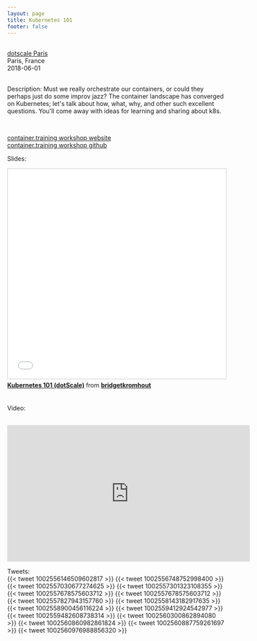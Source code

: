 ```yaml
---
layout: page
title: Kubernetes 101
footer: false
---
```


<br>
<div class="views-field views-field-nothing">        <span class="field-content views-field-field-details"><a href="https://www.dotscale.io/#speakers">dotscale Paris</a><br>Paris, France<br><span class="date-display-start">2018-06-01</span></span></div>

<br>

Description: Must we really orchestrate our containers, or could they perhaps just do some improv jazz? The container landscape has converged on Kubernetes; let's talk about how, what, why, and other such excellent questions. You'll come away with ideas for learning and sharing about k8s.

<br>

<a href="http://container.training">container.training workshop website</a>
<br>
<a href="https://github.com/jpetazzo/container.training/">container.training workshop github</a>
<br>

Slides:
<br>
<iframe src="//www.slideshare.net/slideshow/embed_code/key/ydAvHx5S2j3hYH" width="595" height="485" frameborder="0" marginwidth="0" marginheight="0" scrolling="no" style="border:1px solid #CCC; border-width:1px; margin-bottom:5px; max-width: 100%;" allowfullscreen> </iframe> <div style="margin-bottom:5px"> <strong> <a href="//www.slideshare.net/bridgetkromhout/kubernetes-101-dotscale" title="Kubernetes 101 (dotScale)" target="_blank">Kubernetes 101 (dotScale)</a> </strong> from <strong><a href="https://www.slideshare.net/bridgetkromhout" target="_blank">bridgetkromhout</a></strong> </div>

<br>

Video:

<br>
<iframe width="560" height="315" src="https://www.youtube.com/embed/N7gxfroizbA" frameborder="0" allow="autoplay; encrypted-media" allowfullscreen></iframe>
<br>

Tweets:
<br>
{{< tweet 1002556146509602817 >}}
{{< tweet 1002556748752998400 >}}
{{< tweet 1002557030677274625 >}}
{{< tweet 1002557301323108355 >}}
{{< tweet 1002557678575603712 >}}
{{< tweet 1002557678575603712 >}}
{{< tweet 1002557827943157760 >}}
{{< tweet 1002558143182917635 >}}
{{< tweet 1002558900456116224 >}}
{{< tweet 1002559412924542977 >}}
{{< tweet 1002559482608738314 >}}
{{< tweet 1002560300862894080 >}}
{{< tweet 1002560860982861824 >}}
{{< tweet 1002560887759261697 >}}
{{< tweet 1002560976988856320 >}}
